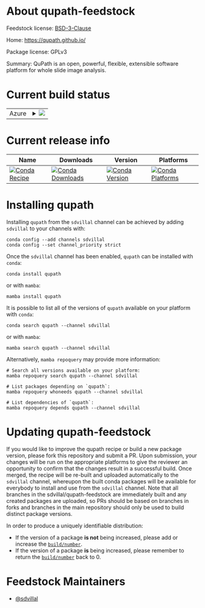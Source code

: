 About qupath-feedstock
======================

Feedstock license: [BSD-3-Clause](https://github.com/sdvillal/qupath-feedstock/blob/master/LICENSE.txt)

Home: https://qupath.github.io/

Package license: GPLv3

Summary: QuPath is an open, powerful, flexible, extensible software platform for whole slide image analysis.

Current build status
====================


<table>
    
  <tr>
    <td>Azure</td>
    <td>
      <details>
        <summary>
          <a href="https://dev.azure.com/sdvillal/feedstock-builds/_build/latest?definitionId=2&branchName=master">
            <img src="https://dev.azure.com/sdvillal/feedstock-builds/_apis/build/status/qupath-feedstock?branchName=master">
          </a>
        </summary>
        <table>
          <thead><tr><th>Variant</th><th>Status</th></tr></thead>
          <tbody><tr>
              <td>linux_64</td>
              <td>
                <a href="https://dev.azure.com/sdvillal/feedstock-builds/_build/latest?definitionId=2&branchName=master">
                  <img src="https://dev.azure.com/sdvillal/feedstock-builds/_apis/build/status/qupath-feedstock?branchName=master&jobName=linux&configuration=linux%20linux_64_" alt="variant">
                </a>
              </td>
            </tr><tr>
              <td>osx_64</td>
              <td>
                <a href="https://dev.azure.com/sdvillal/feedstock-builds/_build/latest?definitionId=2&branchName=master">
                  <img src="https://dev.azure.com/sdvillal/feedstock-builds/_apis/build/status/qupath-feedstock?branchName=master&jobName=osx&configuration=osx%20osx_64_" alt="variant">
                </a>
              </td>
            </tr><tr>
              <td>osx_arm64</td>
              <td>
                <a href="https://dev.azure.com/sdvillal/feedstock-builds/_build/latest?definitionId=2&branchName=master">
                  <img src="https://dev.azure.com/sdvillal/feedstock-builds/_apis/build/status/qupath-feedstock?branchName=master&jobName=osx&configuration=osx%20osx_arm64_" alt="variant">
                </a>
              </td>
            </tr><tr>
              <td>win_64</td>
              <td>
                <a href="https://dev.azure.com/sdvillal/feedstock-builds/_build/latest?definitionId=2&branchName=master">
                  <img src="https://dev.azure.com/sdvillal/feedstock-builds/_apis/build/status/qupath-feedstock?branchName=master&jobName=win&configuration=win%20win_64_" alt="variant">
                </a>
              </td>
            </tr>
          </tbody>
        </table>
      </details>
    </td>
  </tr>
</table>

Current release info
====================

| Name | Downloads | Version | Platforms |
| --- | --- | --- | --- |
| [![Conda Recipe](https://img.shields.io/badge/recipe-qupath-green.svg)](https://anaconda.org/sdvillal/qupath) | [![Conda Downloads](https://img.shields.io/conda/dn/sdvillal/qupath.svg)](https://anaconda.org/sdvillal/qupath) | [![Conda Version](https://img.shields.io/conda/vn/sdvillal/qupath.svg)](https://anaconda.org/sdvillal/qupath) | [![Conda Platforms](https://img.shields.io/conda/pn/sdvillal/qupath.svg)](https://anaconda.org/sdvillal/qupath) |

Installing qupath
=================

Installing `qupath` from the `sdvillal` channel can be achieved by adding `sdvillal` to your channels with:

```
conda config --add channels sdvillal
conda config --set channel_priority strict
```

Once the `sdvillal` channel has been enabled, `qupath` can be installed with `conda`:

```
conda install qupath
```

or with `mamba`:

```
mamba install qupath
```

It is possible to list all of the versions of `qupath` available on your platform with `conda`:

```
conda search qupath --channel sdvillal
```

or with `mamba`:

```
mamba search qupath --channel sdvillal
```

Alternatively, `mamba repoquery` may provide more information:

```
# Search all versions available on your platform:
mamba repoquery search qupath --channel sdvillal

# List packages depending on `qupath`:
mamba repoquery whoneeds qupath --channel sdvillal

# List dependencies of `qupath`:
mamba repoquery depends qupath --channel sdvillal
```




Updating qupath-feedstock
=========================

If you would like to improve the qupath recipe or build a new
package version, please fork this repository and submit a PR. Upon submission,
your changes will be run on the appropriate platforms to give the reviewer an
opportunity to confirm that the changes result in a successful build. Once
merged, the recipe will be re-built and uploaded automatically to the
`sdvillal` channel, whereupon the built conda packages will be available for
everybody to install and use from the `sdvillal` channel.
Note that all branches in the sdvillal/qupath-feedstock are
immediately built and any created packages are uploaded, so PRs should be based
on branches in forks and branches in the main repository should only be used to
build distinct package versions.

In order to produce a uniquely identifiable distribution:
 * If the version of a package **is not** being increased, please add or increase
   the [``build/number``](https://docs.conda.io/projects/conda-build/en/latest/resources/define-metadata.html#build-number-and-string).
 * If the version of a package **is** being increased, please remember to return
   the [``build/number``](https://docs.conda.io/projects/conda-build/en/latest/resources/define-metadata.html#build-number-and-string)
   back to 0.

Feedstock Maintainers
=====================

* [@sdvillal](https://github.com/sdvillal/)

